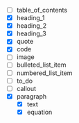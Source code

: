 - [ ] table_of_contents
- [x] heading_1
- [x] heading_2
- [x] heading_3
- [x] quote
- [x] code
- [ ] image
- [ ] bulleted_list_item
- [ ] numbered_list_item
- [ ] to_do
- [ ] callout
- [x] paragraph
  - [x] text
  - [x] equation
